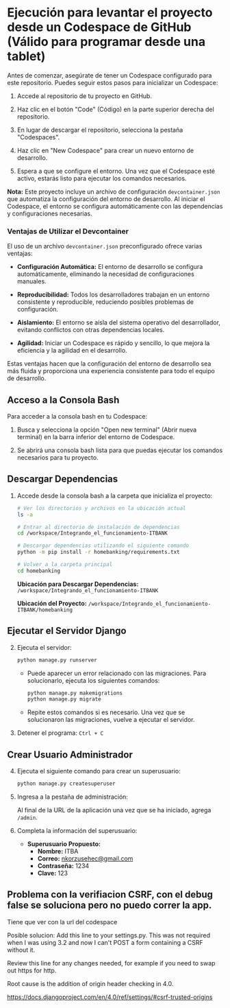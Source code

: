 # Ejecución para levantar el proyecto desde un Codespace de GitHub (Válido para programar desde una tablet)

Antes de comenzar, asegúrate de tener un Codespace configurado para este repositorio. Puedes seguir estos pasos para inicializar un Codespace:

1. Accede al repositorio de tu proyecto en GitHub.

2. Haz clic en el botón "Code" (Código) en la parte superior derecha del repositorio.

3. En lugar de descargar el repositorio, selecciona la pestaña "Codespaces".

4. Haz clic en "New Codespace" para crear un nuevo entorno de desarrollo.

5. Espera a que se configure el entorno. Una vez que el Codespace esté activo, estarás listo para ejecutar los comandos necesarios.

**Nota:** Este proyecto incluye un archivo de configuración `devcontainer.json` que automatiza la configuración del entorno de desarrollo. Al iniciar el Codespace, el entorno se configura automáticamente con las dependencias y configuraciones necesarias.

### Ventajas de Utilizar el Devcontainer

El uso de un archivo `devcontainer.json` preconfigurado ofrece varias ventajas:

- **Configuración Automática:** El entorno de desarrollo se configura automáticamente, eliminando la necesidad de configuraciones manuales.

- **Reproducibilidad:** Todos los desarrolladores trabajan en un entorno consistente y reproducible, reduciendo posibles problemas de configuración.

- **Aislamiento:** El entorno se aísla del sistema operativo del desarrollador, evitando conflictos con otras dependencias locales.

- **Agilidad:** Iniciar un Codespace es rápido y sencillo, lo que mejora la eficiencia y la agilidad en el desarrollo.

Estas ventajas hacen que la configuración del entorno de desarrollo sea más fluida y proporciona una experiencia consistente para todo el equipo de desarrollo.


## Acceso a la Consola Bash

Para acceder a la consola bash en tu Codespace:

1. Busca y selecciona la opción "Open new terminal" (Abrir nueva terminal) en la barra inferior del entorno de Codespace.

2. Se abrirá una consola bash lista para que puedas ejecutar los comandos necesarios para tu proyecto.


## Descargar Dependencias

1. Accede desde la consola bash a la carpeta que inicializa el proyecto:

    ```bash
    # Ver los directorios y archivos en la ubicación actual
    ls -a

    # Entrar al directorio de instalación de dependencias
    cd /workspace/Integrando_el_funcionamiento-ITBANK

    # Descargar dependencias utilizando el siguiente comando
    python -m pip install -r homebanking/requirements.txt

    # Volver a la carpeta principal
    cd homebanking
    ```

    **Ubicación para Descargar Dependencias:** `/workspace/Integrando_el_funcionamiento-ITBANK`

    **Ubicación del Proyecto:** `/workspace/Integrando_el_funcionamiento-ITBANK/homebanking`

## Ejecutar el Servidor Django

2. Ejecuta el servidor:

    ```bash
    python manage.py runserver
    ```

    - Puede aparecer un error relacionado con las migraciones. Para solucionarlo, ejecuta los siguientes comandos:

        ```bash
        python manage.py makemigrations
        python manage.py migrate
        ```

    - Repite estos comandos si es necesario. Una vez que se solucionaron las migraciones, vuelve a ejecutar el servidor.

3. Detener el programa: `Ctrl + C`

## Crear Usuario Administrador

4. Ejecuta el siguiente comando para crear un superusuario:

    ```bash
    python manage.py createsuperuser
    ```

5. Ingresa a la pestaña de administración:

    Al final de la URL de la aplicación una vez que se ha iniciado, agrega `/admin`.

6. Completa la información del superusuario:

    - **Superusuario Propuesto:**
        - **Nombre:** ITBA
        - **Correo:** nkorzusehec@gmail.com
        - **Contraseña:** 1234
        - **Clave:** 123



## Problema con la verifiacion CSRF, con el debug false se soluciona pero no puedo correr la app.
Tiene que ver con la url del codespace

Posible solucion:
Add this line to your settings.py. This was not required when I was using 3.2 and now I can't POST a form containing a CSRF without it.

Review this line for any changes needed, for example if you need to swap out https for http.

Root cause is the addition of origin header checking in 4.0.

https://docs.djangoproject.com/en/4.0/ref/settings/#csrf-trusted-origins

